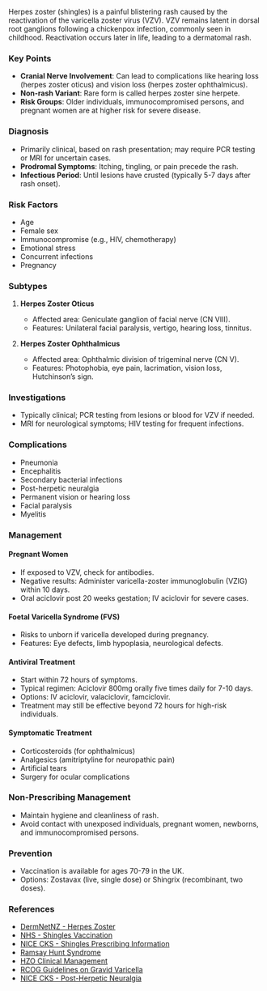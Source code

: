 Herpes zoster (shingles) is a painful blistering rash caused by the reactivation of the varicella zoster virus (VZV). VZV remains latent in dorsal root ganglions following a chickenpox infection, commonly seen in childhood. Reactivation occurs later in life, leading to a dermatomal rash.

### Key Points

- **Cranial Nerve Involvement**: Can lead to complications like hearing loss (herpes zoster oticus) and vision loss (herpes zoster ophthalmicus).
- **Non-rash Variant**: Rare form is called herpes zoster sine herpete.
- **Risk Groups**: Older individuals, immunocompromised persons, and pregnant women are at higher risk for severe disease.

### Diagnosis

- Primarily clinical, based on rash presentation; may require PCR testing or MRI for uncertain cases.
- **Prodromal Symptoms**: Itching, tingling, or pain precede the rash.
- **Infectious Period**: Until lesions have crusted (typically 5-7 days after rash onset).

### Risk Factors

- Age
- Female sex
- Immunocompromise (e.g., HIV, chemotherapy)
- Emotional stress
- Concurrent infections
- Pregnancy

### Subtypes

1. **Herpes Zoster Oticus**
   - Affected area: Geniculate ganglion of facial nerve (CN VIII).
   - Features: Unilateral facial paralysis, vertigo, hearing loss, tinnitus.

2. **Herpes Zoster Ophthalmicus**
   - Affected area: Ophthalmic division of trigeminal nerve (CN V).
   - Features: Photophobia, eye pain, lacrimation, vision loss, Hutchinson’s sign.

### Investigations

- Typically clinical; PCR testing from lesions or blood for VZV if needed.
- MRI for neurological symptoms; HIV testing for frequent infections.

### Complications

- Pneumonia
- Encephalitis
- Secondary bacterial infections
- Post-herpetic neuralgia
- Permanent vision or hearing loss
- Facial paralysis
- Myelitis

### Management

#### Pregnant Women

- If exposed to VZV, check for antibodies.
- Negative results: Administer varicella-zoster immunoglobulin (VZIG) within 10 days.
- Oral aciclovir post 20 weeks gestation; IV aciclovir for severe cases.

#### Foetal Varicella Syndrome (FVS)
- Risks to unborn if varicella developed during pregnancy.
- Features: Eye defects, limb hypoplasia, neurological defects.

#### Antiviral Treatment
- Start within 72 hours of symptoms.
- Typical regimen: Aciclovir 800mg orally five times daily for 7-10 days.
- Options: IV aciclovir, valaciclovir, famciclovir.
- Treatment may still be effective beyond 72 hours for high-risk individuals.

#### Symptomatic Treatment
- Corticosteroids (for ophthalmicus)
- Analgesics (amitriptyline for neuropathic pain)
- Artificial tears
- Surgery for ocular complications

### Non-Prescribing Management
- Maintain hygiene and cleanliness of rash.
- Avoid contact with unexposed individuals, pregnant women, newborns, and immunocompromised persons.

### Prevention
- Vaccination is available for ages 70-79 in the UK.
- Options: Zostavax (live, single dose) or Shingrix (recombinant, two doses).

### References
- [DermNetNZ - Herpes Zoster](https://dermnetnz.org/topics/herpes-zoster)
- [NHS - Shingles Vaccination](https://www.nhs.uk/conditions/vaccinations/shingles-vaccination/)
- [NICE CKS - Shingles Prescribing Information](https://cks.nice.org.uk/topics/shingles/prescribing-information/zostavax/)
- [Ramsay Hunt Syndrome](https://patient.info/doctor/herpes-zoster-oticus-ramsay-hunt-syndrome)
- [HZO Clinical Management](https://www.college-optometrists.org/clinical-guidance/clinical-management-guidelines/herpeszosterophthalmicus_hzo)
- [RCOG Guidelines on Gravid Varicella](https://www.rcog.org.uk/globalassets/documents/guidelines/gtg13.pdf)
- [NICE CKS - Post-Herpetic Neuralgia](https://cks.nice.org.uk/topics/post-herpetic-neuralgia/)